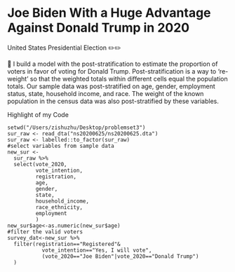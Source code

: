 # Joe Biden With a Huge Advantage Against Donald Trump in 2020

United States Presidential Election :pencil2::pencil2:
 
:star_struck: I build a model with the post-stratification to estimate the proportion of voters in favor of voting for Donald
Trump. Post-stratification is a way to ‘re-weight’ so that the weighted totals within different cells equal the
population totals. Our sample data was post-stratified on age, gender, employment status, state, household
income, and race. The weight of the known population in the census data was also post-stratified by these
variables.
 
Highlight of my Code

```
setwd("/Users/zishuzhu/Desktop/problemset3")
sur_raw <- read_dta("ns20200625/ns20200625.dta")
sur_raw <- labelled::to_factor(sur_raw)
#select variables from sample data
new_sur <- 
  sur_raw %>% 
  select(vote_2020,
         vote_intention,
         registration,
         age,
         gender,
         state,
         household_income,
         race_ethnicity,
         employment
         )
new_sur$age<-as.numeric(new_sur$age)
#filter the valid voters
survey_dat<-new_sur %>% 
  filter(registration=="Registered"&
           vote_intention=="Yes, I will vote",
           (vote_2020=="Joe Biden"|vote_2020=="Donald Trump")
  )
```
